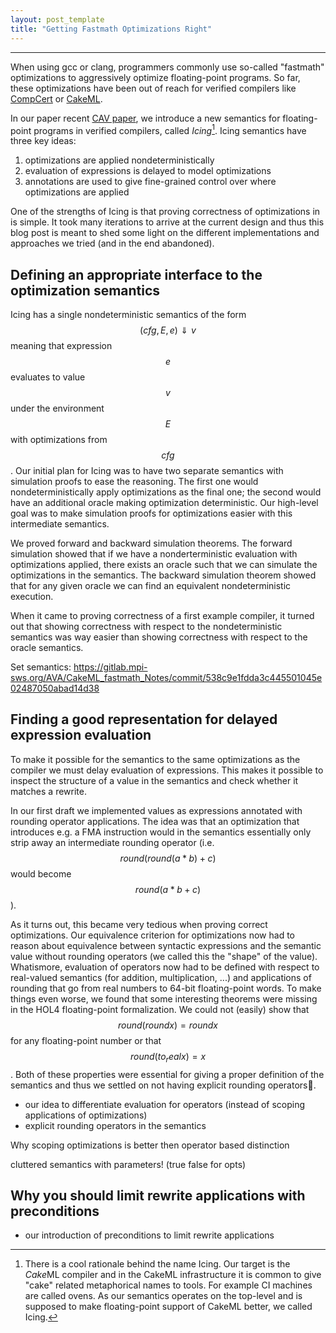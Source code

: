 ```yaml
---
layout: post_template
title: "Getting Fastmath Optimizations Right"
---
```


---

When using gcc or clang, programmers commonly use so-called "fastmath"
optimizations to aggressively optimize floating-point programs.
So far, these optimizations have been out of reach for verified compilers
like [CompCert](https://compcert.inria.fr) or [CakeML](https://cakeml.org).

In our paper recent [CAV paper](https://i-cav.org/2019), we introduce a new
semantics for floating-point programs in verified compilers, called *Icing*[^1].
Icing semantics have three key ideas:

1. optimizations are applied nondeterministically
2. evaluation of expressions is delayed to model optimizations
3. annotations are used to give fine-grained control over where optimizations
   are applied

One of the strengths of Icing is that proving correctness of optimizations in
is simple.
It took many iterations to arrive at the current design and thus this blog post
is meant to shed some light on the different implementations and approaches
we tried (and in the end abandoned).

## Defining an appropriate interface to the optimization semantics

Icing has a single nondeterministic semantics of the form $$(cfg, E, e) \Downarrow v$$
meaning that expression $$e$$ evaluates to value $$v$$ under the environment
$$E$$ with optimizations from $$cfg$$.
Our initial plan for Icing was to have two separate semantics with simulation
proofs to ease the reasoning.
The first one would nondeterministically apply optimizations as the final one;
the second would have an additional oracle making optimization deterministic.
Our high-level goal was to make simulation proofs for optimizations easier with
this intermediate semantics.

We proved forward and backward simulation theorems.
The forward simulation showed that if we have a nonderterministic evaluation
with optimizations applied, there exists an oracle such that we can simulate the
optimizations in the semantics.
The backward simulation theorem showed that for any given oracle we can find an
equivalent nondeterministic execution.

When it came to proving correctness of a first example compiler, it turned out
that showing correctness with respect to the nondeterministic semantics was way
easier than showing correctness with respect to the oracle semantics.

Set semantics: https://gitlab.mpi-sws.org/AVA/CakeML_fastmath_Notes/commit/538c9e1fdda3c445501045e02487050abad14d38

## Finding a good representation for delayed expression evaluation

To make it possible for the semantics to the same optimizations as the compiler
we must delay evaluation of expressions.
This makes it possible to inspect the structure of a value in the semantics and
check whether it matches a rewrite.

In our first draft we implemented values as expressions annotated with rounding
operator applications.
The idea was that an optimization that introduces e.g. a FMA instruction would
in the semantics essentially only strip away an intermediate rounding operator
(i.e. $$round (round (a * b) + c)$$ would become $$round (a * b + c)$$).

As it turns out, this became very tedious when proving correct optimizations.
Our equivalence criterion for optimizations now had to reason about equivalence
between syntactic expressions and the semantic value without rounding operators
(we called this the "shape" of the value).
Whatismore, evaluation of operators now had to be defined with respect to
real-valued semantics (for addition, multiplication, ...) and applications of
rounding that go from real numbers to 64-bit floating-point words.
To make things even worse, we found that some interesting theorems were
missing in the HOL4 floating-point formalization. We could not (easily) show
that $$round (round x) = round x$$ for any floating-point number or that
$$round (to_real x) = x$$. Both of these properties were essential for
giving a proper definition of the semantics and thus we settled on not having
explicit rounding operators.

* our idea to differentiate evaluation for operators (instead of scoping applications of optimizations)
* explicit rounding operators in the semantics

Why scoping optimizations is better then operator based distinction

cluttered semantics with parameters! (true false for opts)

## Why you should limit rewrite applications with preconditions

* our introduction of preconditions to limit rewrite applications


[^1]: There is a cool rationale behind the name Icing. Our target is the
      *Cake*ML compiler and in the CakeML infrastructure it is common to give
      "cake" related metaphorical names to tools. For example CI machines are
      called ovens.
      As our semantics operates on the top-level and is supposed to make
      floating-point support of CakeML better, we called Icing.